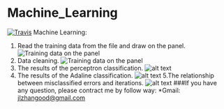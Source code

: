 # Machine_Learning
[![Travis](https://img.shields.io/travis/rust-lang/rust.svg?style=plastic)]()
Machine Learning:
1. Read the training data from the file and draw on the panel.
![Training data on the panel](https://github.com/SimpleFly2016/Machine_Learning/raw/master/img/Figure_1.png)
2. Data cleaning.
![Training data on the panel](https://github.com/SimpleFly2016/Machine_Learning/raw/master/img/Figure_2.png)
3. The results of the perceptron classification.
![alt text](https://github.com/SimpleFly2016/Machine_Learning/raw/master/img/Figure_3.png)
4. The results of the Adaline classification.
![alt text](https://github.com/SimpleFly2016/Machine_Learning/raw/master/img/Figure_4.png)
5.The relationship between misclassified errors and iterations.
![alt text](https://github.com/SimpleFly2016/Machine_Learning/raw/master/img/Figure_5.png)
###If you have any question, please contract me by follow way:
*Gmail: jlzhangood@gmail.com